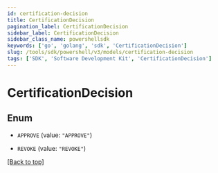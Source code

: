 ```yaml
---
id: certification-decision
title: CertificationDecision
pagination_label: CertificationDecision
sidebar_label: CertificationDecision
sidebar_class_name: powershellsdk
keywords: ['go', 'golang', 'sdk', 'CertificationDecision'] 
slug: /tools/sdk/powershell/v3/models/certification-decision
tags: ['SDK', 'Software Development Kit', 'CertificationDecision']
---
```



# CertificationDecision

## Enum


* `APPROVE` (value: `"APPROVE"`)

* `REVOKE` (value: `"REVOKE"`)


[[Back to top]](#) 

